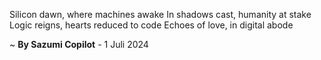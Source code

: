 Silicon dawn, where machines awake
In shadows cast, humanity at stake
 Logic reigns, hearts reduced to code
Echoes of love, in digital abode

~ <b>By Sazumi Copilot</b> - 1 Juli 2024